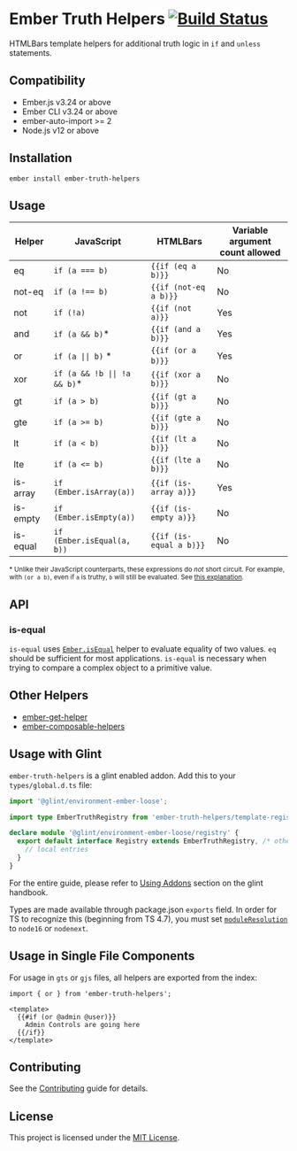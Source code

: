 Ember Truth Helpers [![Build Status](https://travis-ci.org/jmurphyau/ember-truth-helpers.svg?branch=master)](https://travis-ci.org/jmurphyau/ember-truth-helpers)
==============================================================================

HTMLBars template helpers for additional truth logic in `if` and `unless` statements.

Compatibility
------------------------------------------------------------------------------

* Ember.js v3.24 or above
* Ember CLI v3.24 or above
* ember-auto-import >= 2
* Node.js v12 or above

Installation
------------------------------------------------------------------------------

```
ember install ember-truth-helpers
```

Usage
------------------------------------------------------------------------------

Helper   | JavaScript                                      | HTMLBars                | Variable argument count allowed |
---------|-------------------------------------------------|-------------------------|---------------------------------|
eq       | `if (a === b)`                                  | `{{if (eq a b)}}`       | No                              |
not-eq   | `if (a !== b)`                                  | `{{if (not-eq a b)}}`   | No                              |
not      | `if (!a)`                                       | `{{if (not a)}}`        | Yes                             |
and      | `if (a && b)`*                                  | `{{if (and a b)}}`      | Yes                             |
or       | <code>if (a &#124;&#124; b)</code> *            | `{{if (or a b)}}`       | Yes                             |
xor      | <code>if (a && !b &#124;&#124; !a && b)</code>* | `{{if (xor a b)}}`      | No                              |
gt       | `if (a > b)`                                    | `{{if (gt a b)}}`       | No                              |
gte      | `if (a >= b)`                                   | `{{if (gte a b)}}`      | No                              |
lt       | `if (a < b)`                                    | `{{if (lt a b)}}`       | No                              |
lte      | `if (a <= b)`                                   | `{{if (lte a b)}}`      | No                              |
is-array | `if (Ember.isArray(a))`                         | `{{if (is-array a)}}`   | Yes                             |
is-empty | `if (Ember.isEmpty(a))`                         | `{{if (is-empty a)}}`   | No                              |
is-equal | `if (Ember.isEqual(a, b))`                      | `{{if (is-equal a b)}}` | No                              |

<sup>
  * Unlike their JavaScript counterparts, these expressions do <em>not</em> short circuit.
  For example, with <code>(or a b)</code>, even if <code>a</code> is truthy, <code>b</code> will still be evaluated.
  See <a href="https://github.com/jmurphyau/ember-truth-helpers/issues/58#issuecomment-319798732">this explanation</a>.
</sup>

## API

### is-equal

`is-equal` uses [`Ember.isEqual`](https://api.emberjs.com/ember/3.14/functions/@ember%2Futils/isEqual) helper to evaluate equality of two values.
 `eq` should be sufficient for most applications. `is-equal` is necessary when trying to compare a complex object to
 a primitive value.

## Other Helpers

* [ember-get-helper](https://github.com/jmurphyau/ember-get-helper)
* [ember-composable-helpers](https://github.com/DockYard/ember-composable-helpers)

## Usage with Glint

`ember-truth-helpers` is a glint enabled addon. Add this to your
`types/global.d.ts` file:

```ts
import '@glint/environment-ember-loose';

import type EmberTruthRegistry from 'ember-truth-helpers/template-registry';

declare module '@glint/environment-ember-loose/registry' {
  export default interface Registry extends EmberTruthRegistry, /* other addon registries */ {
    // local entries
  }
}
```

For the entire guide, please refer to [Using
Addons](https://typed-ember.gitbook.io/glint/environments/ember/using-addons#using-glint-enabled-addons)
section on the glint handbook.

Types are made available through package.json `exports` field. In order for TS
to recognize this (beginning from TS 4.7), you must set
[`moduleResolution`](https://www.typescriptlang.org/tsconfig#moduleResolution)
to `node16` or `nodenext`.

## Usage in Single File Components

For usage in `gts` or `gjs` files, all helpers are exported from the index:

```gts
import { or } from 'ember-truth-helpers';

<template>
  {{#if (or @admin @user)}}
    Admin Controls are going here
  {{/if}}
</template>
```

Contributing
------------------------------------------------------------------------------

See the [Contributing](CONTRIBUTING.md) guide for details.

License
------------------------------------------------------------------------------

This project is licensed under the [MIT License](LICENSE.md).

